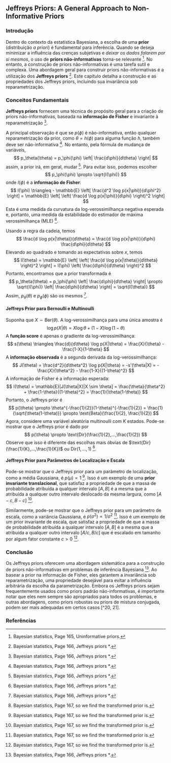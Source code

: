 ## Jeffreys Priors: A General Approach to Non-Informative Priors

### Introdução
Dentro do contexto da estatística Bayesiana, a escolha de uma **prior** (distribuição *a priori*) é fundamental para inferência. Quando se deseja minimizar a influência das crenças subjetivas e *deixar os dados falarem por si mesmos*, o uso de **priors não-informativas** torna-se relevante [^17]. No entanto, a construção de priors não-informativas é uma tarefa sutil e complexa. Uma abordagem geral para construir priors não-informativas é a utilização dos **Jeffreys priors** [^16]. Este capítulo detalha a construção e as propriedades dos Jeffreys priors, incluindo sua invariância sob reparametrização.

### Conceitos Fundamentais
**Jeffreys priors** fornecem uma técnica de propósito geral para a criação de priors não-informativas, baseada na **informação de Fisher** e invariante à reparametrização [^16].

A principal observação é que se $p(\phi)$ é não-informativa, então qualquer reparametrização da prior, como $\theta = h(\phi)$ para alguma função $h$, também deve ser não-informativa [^16]. No entanto, pela fórmula de mudança de variáveis,
$$
p_\theta(\theta) = p_\phi(\phi) \left| \frac{d\phi}{d\theta} \right|
$$
assim, a prior irá, em geral, mudar [^16]. Para evitar isso, podemos escolher
$$
p_\phi(\phi) \propto \sqrt{I(\phi)}
$$
onde $I(\phi)$ é a **informação de Fisher**:
$$
I(\phi) \triangleq - \mathbb{E} \left[ \frac{d^2 \log p(x|\phi)}{d\phi^2} \right] = \mathbb{E} \left[ \left( \frac{d \log p(x|\phi)}{d\phi} \right)^2 \right]
$$
Esta é uma medida da curvatura da log-verossimilhança negativa esperada e, portanto, uma medida da estabilidade do estimador de máxima verossimilhança (MLE) [^16].

Usando a regra da cadeia, temos
$$
\frac{d \log p(x|\theta)}{d\theta} = \frac{d \log p(x|\phi)}{d\phi} \frac{d\phi}{d\theta}
$$
Elevando ao quadrado e tomando as expectativas sobre $x$, temos
$$
I(\theta) = \mathbb{E} \left[ \left( \frac{d \log p(x|\theta)}{d\theta} \right)^2 \right] = I(\phi) \left( \frac{d\phi}{d\theta} \right)^2
$$
Portanto, encontramos que a prior transformada é
$$
p_\theta(\theta) = p_\phi(\phi) \left| \frac{d\phi}{d\theta} \right| \propto \sqrt{I(\phi)} \left| \frac{d\phi}{d\theta} \right| = \sqrt{I(\theta)}
$$
Assim, $p_\theta(\theta)$ e $p_\phi(\phi)$ são os mesmos [^16].

#### Jeffreys Prior para Bernoulli e Multinoulli
Suponha que $X \sim \text{Ber}(\theta)$. A log-verossimilhança para uma única amostra é
$$
\log p(X|\theta) = X \log \theta + (1 - X) \log (1 - \theta)
$$
A **função score** é apenas o gradiente da log-verossimilhança:
$$
s(\theta) \triangleq \frac{d}{d\theta} \log p(X|\theta) = \frac{X}{\theta} - \frac{1-X}{1-\theta}
$$
A **informação observada** é a segunda derivada da log-verossimilhança:
$$
J(\theta) = \frac{d^2}{d\theta^2} \log p(X|\theta) = -s'(\theta|X) = -\frac{X}{\theta^2} - \frac{1-X}{(1-\theta)^2}
$$
A informação de Fisher é a informação esperada:
$$
I(\theta) = \mathbb{E}[J(\theta|X)|X \sim \theta] = \frac{\theta}{\theta^2} + \frac{1-\theta}{(1-\theta)^2} = \frac{1}{\theta(1-\theta)}
$$
Portanto, o Jeffreys prior é
$$
p(\theta) \propto \theta^{-\frac{1}{2}}(1-\theta)^{-\frac{1}{2}} = \frac{1}{\sqrt{\theta(1-\theta)}} \propto \text{Beta}(\frac{1}{2}, \frac{1}{2})
$$
Agora, considere uma variável aleatória multinoulli com $K$ estados. Pode-se mostrar que o Jeffreys prior é dado por
$$
p(\theta) \propto \text{Dir}(\frac{1}{2},...,\frac{1}{2})
$$
Observe que isso é diferente das escolhas mais óbvias de $\text{Dir}(\frac{1}{K},...,\frac{1}{K})$ ou $\text{Dir}(1,...,1)$ [^19].

#### Jeffreys Prior para Parâmetros de Localização e Escala
Pode-se mostrar que o Jeffreys prior para um parâmetro de localização, como a média Gaussiana, é $p(\mu) \propto 1$ [^19]. Isso é um exemplo de uma **prior invariante translacional**, que satisfaz a propriedade de que a massa de probabilidade atribuída a qualquer intervalo $[A, B]$ é a mesma que a atribuída a qualquer outro intervalo deslocado da mesma largura, como $[A - c, B - c]$ [^19].

Similarmente, pode-se mostrar que o Jeffreys prior para um parâmetro de escala, como a variância Gaussiana, é $p(\sigma^2) \propto 1/\sigma^2$ [^19]. Isso é um exemplo de um prior invariante de escala, que satisfaz a propriedade de que a massa de probabilidade atribuída a qualquer intervalo $[A, B]$ é a mesma que a atribuída a qualquer outro intervalo $[A/c, B/c]$ que é escalado em tamanho por algum fator constante $c > 0$ [^19].

### Conclusão

Os Jeffreys priors oferecem uma abordagem sistemática para a construção de priors não-informativas em problemas de inferência Bayesiana [^16]. Ao basear a prior na informação de Fisher, eles garantem a invariância sob reparametrização, uma propriedade desejável para evitar a influência arbitrária da escolha da parametrização. Embora os Jeffreys priors sejam frequentemente usados como priors padrão não-informativas, é importante notar que eles nem sempre são apropriados para todos os problemas, e outras abordagens, como priors robustas ou priors de mistura conjugada, podem ser mais adequadas em certos casos [^20, 21].

### Referências
[^16]: Bayesian statistics, Page 166, Jeffreys priors *.
[^17]: Bayesian statistics, Page 165, Uninformative priors.
[^18]: Bayesian statistics, Page 166, which is a mixture of two equal point masses at 0 and 1 (see (Zhu and Lu 2004)). This is also called the Haldane prior.
[^19]: Bayesian statistics, Page 167, so we find the transformed prior is.
[^20]: Bayesian statistics, Page 168, Robust priors.
[^21]: Bayesian statistics, Page 169, Mixtures of conjugate priors.

<!-- END -->